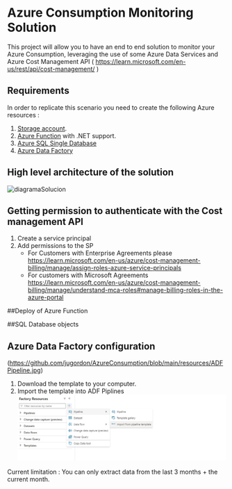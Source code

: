 # Azure Consumption Monitoring Solution

This project will allow you to have an end to end solution to monitor your Azure Consumption, leveraging the use of some Azure Data Services and Azure Cost Management API ( https://learn.microsoft.com/en-us/rest/api/cost-management/ )

## Requirements

In order to replicate this scenario you need to create the following Azure resources :
1. [Storage account](https://learn.microsoft.com/en-us/azure/storage/common/storage-account-create?tabs=azure-portal#create-a-storage-account-1).
2. [Azure Function](https://learn.microsoft.com/en-us/azure/azure-functions/functions-create-function-app-portal) with .NET support.
3. [Azure SQL Single Database](https://learn.microsoft.com/en-us/azure/azure-sql/database/single-database-create-quickstart?view=azuresql&tabs=azure-portal)
4. [Azure Data Factory](https://learn.microsoft.com/en-us/azure/data-factory/quickstart-create-data-factory)

## High level architecture of the solution 

![diagramaSolucion](https://user-images.githubusercontent.com/43896401/194111466-baf1b709-27f6-4ad2-bd3c-ffff7d3b9a31.jpg)

## Getting permission to authenticate with the Cost management API

1. Create a service principal
2. Add permissions to the SP
   - For Customers with Enterprise Agreements please https://learn.microsoft.com/en-us/azure/cost-management-billing/manage/assign-roles-azure-service-principals
   - For customers with Microsoft Agreements https://learn.microsoft.com/en-us/azure/cost-management-billing/manage/understand-mca-roles#manage-billing-roles-in-the-azure-portal

##Deploy of Azure Function

##SQL Database objects

## Azure Data Factory configuration

(https://github.com/jugordon/AzureConsumption/blob/main/resources/ADFPipeline.jpg)



1. Download the template to your computer.
2. Import the template into ADF Piplines ![Import pipeline](https://github.com/jugordon/AzureConsumption/blob/main/resources/importTemplate.jpg)





Current limitation : You can only extract data from the last 3 months + the current month.
